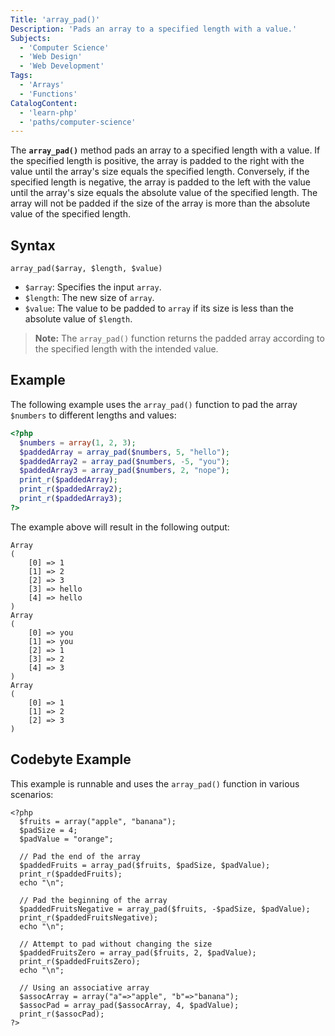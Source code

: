 ```yaml
---
Title: 'array_pad()'
Description: 'Pads an array to a specified length with a value.'
Subjects:
  - 'Computer Science'
  - 'Web Design'
  - 'Web Development'
Tags:
  - 'Arrays'
  - 'Functions'
CatalogContent:
  - 'learn-php'
  - 'paths/computer-science'
---
```


The **`array_pad()`** method pads an array to a specified length with a value. If the specified length is positive, the array is padded to the right with the value until the array's size equals the specified length. Conversely, if the specified length is negative, the array is padded to the left with the value until the array's size equals the absolute value of the specified length. The array will not be padded if the size of the array is more than the absolute value of the specified length.

## Syntax

```pseudo
array_pad($array, $length, $value)
```

- `$array`: Specifies the input `array`.
- `$length`: The new size of `array`.
- `$value`: The value to be padded to `array` if its size is less than the absolute value of `$length`.

> **Note:** The `array_pad()` function returns the padded array according to the specified length with the intended value.

## Example

The following example uses the `array_pad()` function to pad the array `$numbers` to different lengths and values:

```php
<?php
  $numbers = array(1, 2, 3);
  $paddedArray = array_pad($numbers, 5, "hello");
  $paddedArray2 = array_pad($numbers, -5, "you");
  $paddedArray3 = array_pad($numbers, 2, "nope");
  print_r($paddedArray);
  print_r($paddedArray2);
  print_r($paddedArray3);
?>
```

The example above will result in the following output:

```shell
Array
(
    [0] => 1
    [1] => 2
    [2] => 3
    [3] => hello
    [4] => hello
)
Array
(
    [0] => you
    [1] => you
    [2] => 1
    [3] => 2
    [4] => 3
)
Array
(
    [0] => 1
    [1] => 2
    [2] => 3
)
```

## Codebyte Example

This example is runnable and uses the `array_pad()` function in various scenarios:

```codebyte/php
<?php
  $fruits = array("apple", "banana");
  $padSize = 4;
  $padValue = "orange";

  // Pad the end of the array
  $paddedFruits = array_pad($fruits, $padSize, $padValue);
  print_r($paddedFruits);
  echo "\n";

  // Pad the beginning of the array
  $paddedFruitsNegative = array_pad($fruits, -$padSize, $padValue);
  print_r($paddedFruitsNegative);
  echo "\n";

  // Attempt to pad without changing the size
  $paddedFruitsZero = array_pad($fruits, 2, $padValue);
  print_r($paddedFruitsZero);
  echo "\n";

  // Using an associative array
  $assocArray = array("a"=>"apple", "b"=>"banana");
  $assocPad = array_pad($assocArray, 4, $padValue);
  print_r($assocPad);
?>
```
